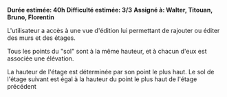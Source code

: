 **Durée estimée: 40h**
**Difficulté estimée: 3/3**
**Assigné à: Walter, Titouan, Bruno, Florentin**

L'utilisateur a accès à une vue d'édition lui permettant de rajouter ou éditer des murs et des étages. 

Tous les points du "sol" sont à la même hauteur, et à chacun d'eux est associée une élévation.

La hauteur de l'étage est déterminée par son point le plus haut. Le sol de l'étage suivant est égal à la hauteur du point le plus haut de l'étage précédent